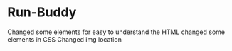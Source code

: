 # Run-Buddy
Changed some elements for easy to understand the HTML 
changed some elements in CSS
Changed img location
